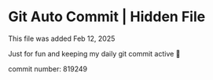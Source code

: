 # Git Auto Commit | Hidden File

This file was added Feb 12, 2025

Just for fun and keeping my daily git commit active 🤪

commit number: 819249
